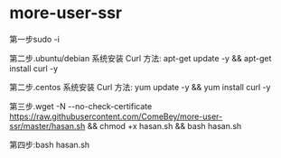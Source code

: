 # more-user-ssr

第一步sudo -i

第二步.ubuntu/debian 系统安装 Curl 方法: apt-get update -y && apt-get install curl -y

第二步.centos 系统安装 Curl 方法: yum update -y && yum install curl -y

第三步.wget -N --no-check-certificate https://raw.githubusercontent.com/ComeBey/more-user-ssr/master/hasan.sh && chmod +x hasan.sh && bash hasan.sh


第四步:bash hasan.sh
